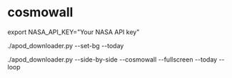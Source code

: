 # cosmowall
export NASA_API_KEY="Your NASA API key"

./apod_downloader.py --set-bg --today

./apod_downloader.py --side-by-side --cosmowall --fullscreen --today --loop
